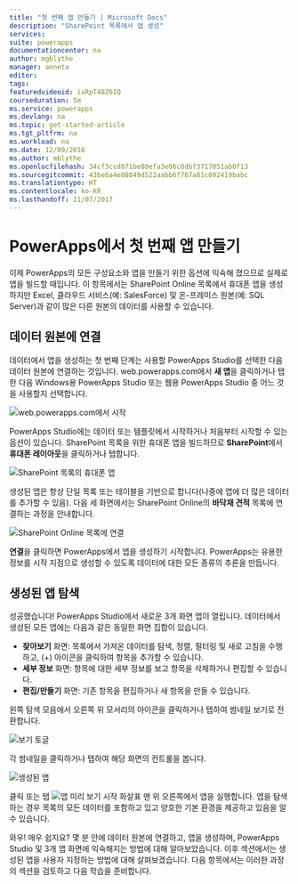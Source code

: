 ```yaml
---
title: "첫 번째 앱 만들기 | Microsoft Docs"
description: "SharePoint 목록에서 앱 생성"
services: 
suite: powerapps
documentationcenter: na
author: mgblythe
manager: anneta
editor: 
tags: 
featuredvideoid: ixRpT48Z6IQ
courseduration: 5m
ms.service: powerapps
ms.devlang: na
ms.topic: get-started-article
ms.tgt_pltfrm: na
ms.workload: na
ms.date: 12/09/2016
ms.author: mblythe
ms.openlocfilehash: 34cf3ccd871be00efa3e06c8dbf3717051ab0f13
ms.sourcegitcommit: 43be6a4e08849d522aabb6f767a81c092419babc
ms.translationtype: HT
ms.contentlocale: ko-KR
ms.lasthandoff: 11/07/2017
---
```

# <a name="create-your-first-app-in-powerapps"></a>PowerApps에서 첫 번째 앱 만들기
이제 PowerApps의 모든 구성요소와 앱을 만들기 위한 옵션에 익숙해 졌으므로 실제로 앱을 빌드할 때입니다. 이 항목에서는 SharePoint Online 목록에서 휴대폰 앱을 생성하지만 Excel, 클라우드 서비스(예: SalesForce) 및 온-프레미스 원본(예: SQL Server)과 같이 많은 다른 원본의 데이터를 사용할 수 있습니다.

## <a name="connect-to-a-data-source"></a>데이터 원본에 연결
데이터에서 앱을 생성하는 첫 번째 단계는 사용할 PowerApps Studio를 선택한 다음 데이터 원본에 연결하는 것입니다. web.powerapps.com에서 **새 앱**을 클릭하거나 탭한 다음 Windows용 PowerApps Studio 또는 웹용 PowerApps Studio 중 어느 것을 사용할지 선택합니다.

![web.powerapps.com에서 시작](./media/learning-create-first-app-powerapps/generate-choose-studio.png)

PowerApps Studio에는 데이터 또는 템플릿에서 시작하거나 처음부터 시작할 수 있는 옵션이 있습니다. SharePoint 목록을 위한 휴대폰 앱을 빌드하므로 **SharePoint**에서 **휴대폰 레이아웃**을 클릭하거나 탭합니다.

![SharePoint 목록의 휴대폰 앱](./media/learning-create-first-app-powerapps/generate-sharepoint-phone.png)

생성된 앱은 항상 단일 목록 또는 테이블을 기반으로 합니다(나중에 앱에 더 많은 데이터를 추가할 수 있음). 다음 세 화면에서는 SharePoint Online의 **바닥재 견적** 목록에 연결하는 과정을 안내합니다.

![SharePoint Online 목록에 연결](./media/learning-create-first-app-powerapps/generate-connect-list.png)

**연결**을 클릭하면 PowerApps에서 앱을 생성하기 시작합니다. PowerApps는 유용한 정보를 시작 지점으로 생성할 수 있도록 데이터에 대한 모든 종류의 추론을 만듭니다.

## <a name="explore-the-generated-app"></a>생성된 앱 탐색
성공했습니다! PowerApps Studio에서 새로운 3개 화면 앱이 열립니다. 데이터에서 생성된 모든 앱에는 다음과 같은 동일한 화면 집합이 있습니다.

* **찾아보기** 화면: 목록에서 가져온 데이터를 탐색, 정렬, 필터링 및 새로 고침을 수행하고, (+) 아이콘을 클릭하여 항목을 추가할 수 있습니다.
* **세부 정보** 화면: 항목에 대한 세부 정보를 보고 항목을 삭제하거나 편집할 수 있습니다.
* **편집/만들기** 화면: 기존 항목을 편집하거나 새 항목을 만들 수 있습니다.

왼쪽 탐색 모음에서 오른쪽 위 모서리의 아이콘을 클릭하거나 탭하여 썸네일 보기로 전환합니다. 

![보기 토글](./media/learning-create-first-app-powerapps/toggle-view.png)

각 썸네일을 클릭하거나 탭하여 해당 화면의 컨트롤을 봅니다.

![생성된 앱](./media/learning-create-first-app-powerapps/generate-finished-app.png)

클릭 또는 탭 ![앱 미리 보기 시작 화살표](./media/learning-create-first-app-powerapps/f5-arrow-sm.png) 맨 위 오른쪽에서 앱을 실행합니다. 앱을 탐색하는 경우 목록의 모든 데이터를 포함하고 있고 양호한 기본 환경을 제공하고 있음을 알 수 있습니다.

와우! 매우 쉽지요? 몇 분 안에 데이터 원본에 연결하고, 앱을 생성하며, PowerApps Studio 및 3개 앱 화면에 익숙해지는 방법에 대해 알아보았습니다. 이후 섹션에서는 생성된 앱을 사용자 지정하는 방법에 대해 살펴보겠습니다. 다음 항목에서는 이러한 과정의 섹션을 검토하고 다음 학습을 준비합니다.

